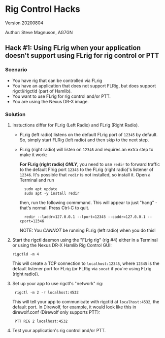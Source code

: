 # Rig Control Hacks

Version 20200804

Author: Steve Magnuson, AG7GN

## Hack #1: Using FLrig when your application doesn't support using FLrig for rig control or PTT

### Scenario

- You have rig that can be controlled via FLrig
- You have an application that does not support FLRig, but does support rigctl/rigctld (part of Hamlib).
- You want to use FLrig for rig control and/or PTT.
- You are using the Nexus DR-X image.

### Solution

1. Instuctions differ for FLrig (Left Radio) and FLrig (Right Radio). 

	- FLrig (left radio) listens on the default FLrig port of `12345` by default. So, simply start FLRig (left radio) and then skip to the next step.

	- FLrig (right radio) will listen on `12346` and requires an extra step to make it work: 
	
		__For FLrig (right radio) *ONLY*__, you need to use `redir` to forward traffic to the default Flrig port `12345` to the FLrig (right radio)'s listener of `12346`. It's possible that `redir` is not installed, so install it. Open a Terminal and run

			sudo apt update
			sudo apt -y install redir

		then, run the following commmand. This will appear to just "hang" - that's normal. Press Ctrl-C to quit.
		
			redir --laddr=127.0.0.1 --lport=12345 --caddr=127.0.0.1 --cport=12346

		NOTE: You *CANNOT* be running FLrig (left radio) when you do this!
		
1.	Start the rigctl daemon using the "FLrig rig" (rig #4) either in a Terminal or using the Nexus DR-X Hamlib Rig Control GUI:

		rigctld -m 4
		
	This will create a TCP connection to `localhost:12345`, where `12345` is the default listener port for FLrig (or FLRig via `socat` if you're using FLrig (right radio)). 
	
1. Set up your app to use rigctl's "network" rig:

		rigctl -m 2 -r localhost:4532
	
	This will tell your app to communicate with rigctld at `localhost:4532`, the default port.
	In Direwolf, for example, it would look like this in direwolf.conf (Direwolf only supports PTT):
	
		PTT RIG 2 localhost:4532
		
1. Test your application's rig control and/or PTT.